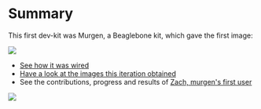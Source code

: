 # Summary 

This first dev-kit was Murgen, a Beaglebone kit, which gave the first image:

![](https://raw.githubusercontent.com/kelu124/echomods/master/include/20161016/2619341460036774092.png)

* [See how it was wired](https://kelu124.gitbooks.io/echomods/content/Chapter2/murgensetup.html)
* [Have a look at the images this iteration obtained](https://kelu124.gitbooks.io/echomods/content/Chapter5/images.html)
* See the contributions, progress and results of [Zach, murgen's first user](https://kelu124.gitbooks.io/echomods/content/Chapter2/zach.html)


![](https://raw.githubusercontent.com/kelu124/murgen-dev-kit/master/worklog/Images/Session_1/DSC_0154.JPG)


